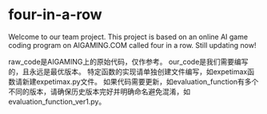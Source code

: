 # four-in-a-row

Welcome to our team project.
This project is based on an online AI game coding program on AIGAMING.COM called four in a row.
Still updating now!

raw_code是AIGAMING上的原始代码，仅作参考。
our_code是我们需要编写的，且永远是最优版本。
特定函数的实现请单独创建文件编写，如expetimax函数请新建expetimax.py文件。
如果代码需要更新，如evaluation_function有多个不同的版本，请确保历史版本完好并明确命名避免混淆，如evaluation_function_ver1.py。
